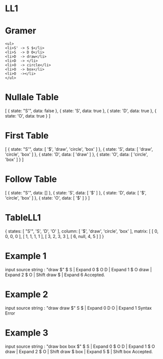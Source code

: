 # LL1

# Gramer 
    <ul>
    <li>S' -> S $</li>
    <li>S  -> D O</li>
    <li>D  -> draw</li>
    <li>D  -> </li>
    <li>O  -> circle</li>
    <li>O  -> box</li>
    <li>O  -></li>
    </ul>

# Nullale Table 
[
   { state: "S'", data: false },
   { state: 'S', data: true },
   { state: 'D', data: true },
   { state: 'O', data: true }
]

# First Table 
[
   { state: "S'", data: [ '$', 'draw', 'circle', 'box' ] },
   { state: 'S', data: [ 'draw', 'circle', 'box' ] },
   { state: 'D', data: [ 'draw' ] },
   { state: 'O', data: [ 'circle', 'box' ] }
]

# Follow Table 
[
   { state: "S'", data: [] },
   { state: 'S', data: [ '$' ] },
   { state: 'D', data: [ '$', 'circle', 'box' ] },
   { state: 'O', data: [ '$' ] }
]

# TableLL1 
{
   states: [ "S'", 'S', 'D', 'O' ],
   column: [ '$', 'draw', 'circle', 'box' ],
   matrix: [ 
       [ 0, 0, 0, 0 ], 
       [ 1, 1, 1, 1 ], 
       [ 3, 2, 3, 3 ],
       [ 6, null, 4, 5 ] 
    ]
}

# Example 1

 input source string : "draw $"
 $ S  | Expand  0
 $ O D  | Expand  1
 $ O draw  | Expand  2
 $ O  | Shift  draw
 $  | Expand  6
 Accepted.

# Example 2

 input source string : "draw draw $"
 S $  | Expand  0
 D O  | Expand  1
 Syntax Error

# Example 3
 input source string : "draw box box $"
 $ S  | Expand  0
 $ O D  | Expand  1
 $ O draw  | Expand  2
 $ O  | Shift  draw
 $ box  | Expand  5
 $  | Shift  box
 Accepted.